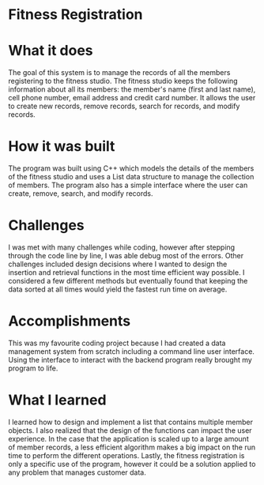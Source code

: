 # Fitness Registration

# What it does
The goal of this system is to manage the records of all the members registering to the fitness studio.
The fitness studio keeps the following information about all its members: the member's name (first and last name), cell phone number, email address and credit card number. It allows the user to create new records, remove records, search for records, and modify records.

# How it was built
The program was built using C++ which models the details of the members of the fitness studio and uses a List data structure to manage the collection of members. The program also has a simple interface where the user can create, remove, search, and modify records.

# Challenges
I was met with many challenges while coding, however after stepping through the code line by line, I was able debug most of the errors.
Other challenges included design decisions where I wanted to design the insertion and retrieval functions in the most time efficient way possible. I considered a few different methods but eventually found that keeping the data sorted at all times would yield the fastest run time on average. 

# Accomplishments
This was my favourite coding project because I had created a data management system from scratch including a command line user interface. Using the interface to interact with the backend program really brought my program to life. 

# What I learned 
I learned how to design and implement a list that contains multiple member objects. I also realized that the design of the functions can impact the user experience. 
In the case that the application is scaled up to a large amount of member records, a less efficient algorithm makes a big impact on the run time to perform the different operations. Lastly, the fitness registration is only a specific use of the program, however it could be a solution applied to any problem that manages customer data. 
